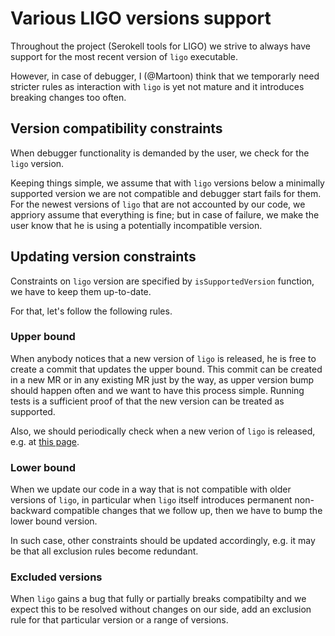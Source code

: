 # Various LIGO versions support

Throughout the project (Serokell tools for LIGO) we strive to always have support for the most recent version of `ligo` executable.

However, in case of debugger, I (@Martoon) think that we temporarly need stricter rules as interaction with `ligo` is yet not mature and it introduces breaking changes too often.

## Version compatibility constraints

When debugger functionality is demanded by the user, we check for the `ligo` version.

Keeping things simple, we assume that with `ligo` versions below a minimally supported version we are not compatible and debugger start fails for them.
For the newest versions of `ligo` that are not accounted by our code, we appriory assume that everything is fine; but in case of failure, we make the user know that he is using a potentially incompatible version.

## Updating version constraints

Constraints on `ligo` version are specified by `isSupportedVersion` function, we have to keep them up-to-date.

For that, let's follow the following rules.

### Upper bound

When anybody notices that a new version of `ligo` is released, he is free to create a commit that updates the upper bound.
This commit can be created in a new MR or in any existing MR just by the way, as upper version bump should happen often and we want to have this process simple.
Running tests is a sufficient proof of that the new version can be treated as supported.

Also, we should periodically check when a new verion of `ligo` is released, e.g. at [this page](https://gitlab.com/ligolang/ligo/-/releases).

### Lower bound

When we update our code in a way that is not compatible with older versions of `ligo`, in particular when `ligo` itself introduces permanent non-backward compatible changes that we follow up, then we have to bump the lower bound version.

In such case, other constraints should be updated accordingly, e.g. it may be that all exclusion rules become redundant.

### Excluded versions

When `ligo` gains a bug that fully or partially breaks compatibilty and we expect this to be resolved without changes on our side, add an exclusion rule for that particular version or a range of versions.
